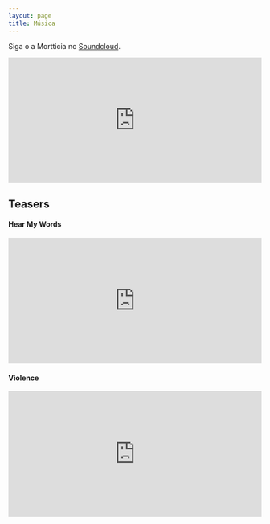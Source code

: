 ```yaml
---
layout: page
title: Música
---
```


Siga o a Mortticia no [Soundcloud](https://soundcloud.com/mortticia).

<iframe width="100%" height="250" scrolling="no" frameborder="no" src="https://w.soundcloud.com/player/?url=https%3A//api.soundcloud.com/playlists/60421281&amp;auto_play=false&amp;hide_related=false&amp;show_comments=true&amp;show_user=true&amp;show_reposts=false&amp;visual=true"></iframe>

## Teasers

#### Hear My Words

<iframe width="100%" height="250" scrolling="no" frameborder="no" src="https://w.soundcloud.com/player/?url=https%3A//api.soundcloud.com/tracks/287824666&amp;auto_play=false&amp;hide_related=false&amp;show_comments=true&amp;show_user=true&amp;show_reposts=false&amp;visual=true"></iframe>


#### Violence

<iframe width="100%" height="250" src="https://www.youtube.com/embed/zQ_O-qW44DU" frameborder="0" allowfullscreen></iframe>

